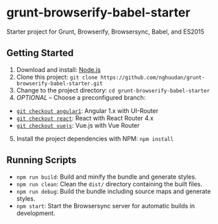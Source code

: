 # grunt-browserify-babel-starter
Starter project for Grunt, Browserify, Browsersync, Babel, and ES2015

## Getting Started
1. Download and install: [Node.js](https://nodejs.org)
2. Clone this project: `git clone https://github.com/nghuudan/grunt-browserify-babel-starter.git`
3. Change to the project directory: `cd grunt-browserify-babel-starter`
4. *OPTIONAL* &ndash; Choose a preconfigured branch:
  * [`git checkout angular1`](https://github.com/nghuudan/grunt-browserify-babel-starter/tree/angular1): Angular 1.x with UI-Router
  * [`git checkout react`](https://github.com/nghuudan/grunt-browserify-babel-starter/tree/react): React with React Router 4.x
  * [`git checkout vuejs`](https://github.com/nghuudan/grunt-browserify-babel-starter/tree/vuejs): Vue.js with Vue Router
5. Install the project dependencies with NPM: `npm install`

## Running Scripts
* `npm run build`: Build and minify the bundle and generate styles.
* `npm run clean`: Clean the `dist/` directory containing the built files.
* `npm run debug`: Build the bundle including source maps and generate styles.
* `npm start`: Start the Browsersync server for automatic builds in development.
